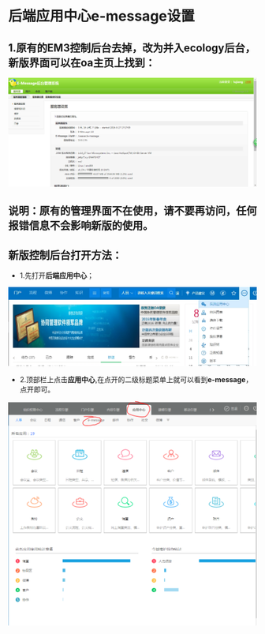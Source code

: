 # 后端应用中心e-message设置

## 1.原有的EM3控制后台去掉，改为并入ecology后台，新版界面可以在oa主页上找到：

![3.8版本管理后台](/image/c3/3.8版本后台管理界面.png "Title")

## 说明：原有的管理界面不在使用，请不要再访问，任何报错信息不会影响新版的使用。

## 新版控制后台打开方法：

* 1.先打开**后端应用中心**；

![后端应用中心](/image/c3/打开后端应用中心.jpg "Title")

* 2.顶部栏上点击**应用中心**,在点开的二级标题菜单上就可以看到**e-message**，点开即可。

![e-message后台管理](/image/c3/e-message后台管理.PNG "Title")
